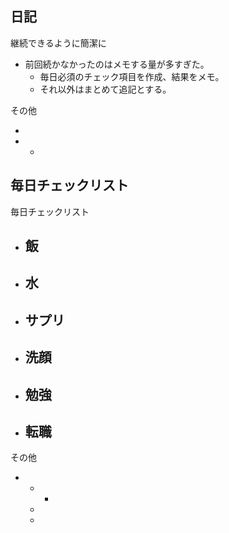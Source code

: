 ## 日記
<dl>
  <dt>継続できるように簡潔に</dt>
</dl>

- 前回続かなかったのはメモする量が多すぎた。
  - 毎日必須のチェック項目を作成、結果をメモ。
  - それ以外はまとめて追記とする。

<dl>
  <dt>その他</dt>
</dl>

- 
- 
  - 

## 毎日チェックリスト
<dl>
  <dt>毎日チェックリスト</dt>
</dl>

- 飯
  - 
- 水
  - 
- サプリ
  - 
- 洗顔
  - 
- 勉強
  - 
- 転職
  - 

<dl>
  <dt>その他</dt>
</dl>

- 
  - 
    - 
  - 
  -

